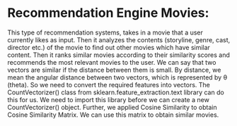 # Recommendation Engine Movies:
This type of recommendation systems, takes in a movie that a user currently likes as input. Then it analyzes the contents (storyline, genre, cast, director etc.) of the movie to find out other movies which have similar content. Then it ranks similar movies according to their similarity scores and recommends the most relevant movies to the user.
We can say that two vectors are similar if the distance between them is small. By distance, we mean the angular distance between two vectors, which is represented by θ (theta). So we need to convert the required features into vectors. The CountVectorizer() class from sklearn.feature_extraction.text library can do this for us. We need to import this library before we can create a new CountVectorizer() object. Further, we applied Cosine Similarity to obtain Cosine Similarity Matrix. We can use this matrix to obtain similar movies.
